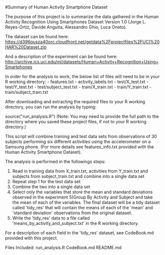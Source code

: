 
#Summary of Human Activity Smartphone Dataset

The purpose of this project is to summarize the data gathered in the Human Activity Recognition Using Smartphones Dataset Version 1.0 (Jorge L. Reyes-Ortiz, Davide Anguita, Alessandro Ghio, Luca Oneto).

The dataset can be found here:
https://d396qusza40orc.cloudfront.net/getdata%2Fprojectfiles%2FUCI%20HAR%20Dataset.zip

And a description of the experiment can be found here:
http://archive.ics.uci.edu/ml/datasets/Human+Activity+Recognition+Using+Smartphones

In order for the analysis to work, the below list of files will need to be in your R working
directory:
    - features.txt
    - activity_labels.txt
    - test/X_test.txt
    - test/Y_test.txt
    - test/subject_test.txt
    - train/X_train.txt
    - train/Y_train.txt
    - train/subject_train.txt

After downloading and extracting the required files to your R working directory, you can run the analysis by typing:

source("run_analysis.R") (Note: You may need to provide the full path to the directory where you saved these project files, if not to your R working directory.)

This script will combine training and test data sets from observations of 30 subjects performing six different activities using the accelerometer on a Samsung phone. (For more details see features_info.txt provided with the Human Activity Smartphone Dataset).

The analysis is performed in the followings steps:
  1) Read in training data from X_train.txt, activities from Y_train.txt and subjects from subject_train.txt and combine into a single data set
  2) Repeat step 1 for the test data set
  3) Combine the two into a single data set
  4) Select only the variables that store the mean and standard deviations observed in the experiment
  5)Group By Activity and Subject and take the mean of each of the variables. The final dataset will be a tidy dataset called 'tidy_res' that will contain the means of each of the 'mean' and 'standard deviation' observations from the original dataset.
  6) Write the 'tidy_res' data to a file called 'means_by_activity_and_subject.txt' in the R working directory.
  
For a description of each field in the 'tidy_res' dataset, see CodeBook.md provided with this project.

Files Included:
  run_analysis.R
  CodeBook.md
  README.md

